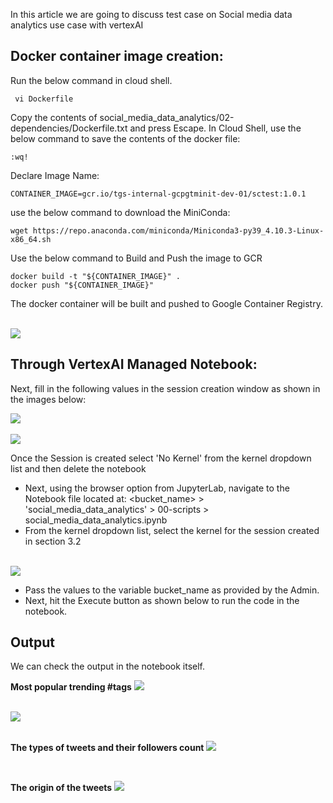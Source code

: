 In this article we are going to discuss test case on Social media data analytics use case with vertexAI

## **Docker container image creation:**

Run the below command in cloud shell.
```
 vi Dockerfile
```

Copy the contents of  social_media_data_analytics/02-dependencies/Dockerfile.txt and press Escape.
In Cloud Shell, use the below command to save the contents of the docker file:
```
:wq!
```

Declare Image Name:
```
CONTAINER_IMAGE=gcr.io/tgs-internal-gcpgtminit-dev-01/sctest:1.0.1
```

use the below command to download the MiniConda:
```
wget https://repo.anaconda.com/miniconda/Miniconda3-py39_4.10.3-Linux-x86_64.sh
```

Use the below command to Build and Push the image to GCR
```
docker build -t "${CONTAINER_IMAGE}" .
docker push "${CONTAINER_IMAGE}"

```

The docker container will be built and pushed to Google Container Registry.

<br>

<kbd>
<img src=images/gcr_sctest.png />
</kbd>

<br>

## **Through VertexAI Managed Notebook:**

Next, fill in the following values in the session creation window as shown in the images below:
<br>

<kbd>
<img src=images/session_creation_01.png />
</kbd>

<br>

<br>

<kbd>
<img src=images/session_creation_02.png />
</kbd>

<br>

Once the Session is created select 'No Kernel' from the kernel dropdown list and then delete the notebook

- Next, using the browser option from JupyterLab, navigate to the Notebook file located at: 
<bucket_name> > 'social_media_data_analytics' > 00-scripts > social_media_data_analytics.ipynb
- From the kernel dropdown list, select the kernel for the session created in section 3.2

<br>

<kbd>
<img src=images/kernel_selection.png />
</kbd>

<br>

- Pass the values to the variable bucket_name as provided by the Admin.
- Next, hit the Execute button as shown below to run the code in the notebook.

## Output 
 We can check the output in the notebook itself.
 
**Most popular trending #tags** 
 <kbd>
<img src=/images/o1.png />
</kbd>

<br>

 <kbd>
<img src=/images/o2.png />
</kbd>

<br>
<br>


**The types of tweets and their followers count**
 <kbd>
<img src=/images/o3.png />
</kbd>

<br>


**The origin of the tweets**
 <kbd>
<img src=/images/o4.png />
</kbd>

<br>